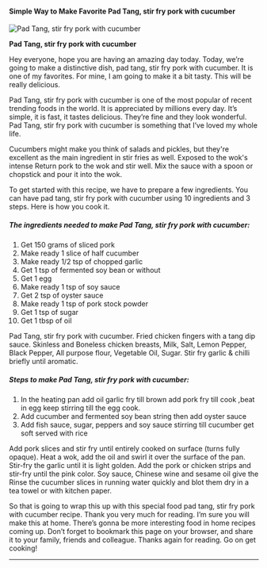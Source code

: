             

#### Simple Way to Make Favorite Pad Tang, stir fry pork with cucumber

![Pad Tang, stir fry pork with cucumber](https://img-global.cpcdn.com/recipes/4513392553361408/751x532cq70/pad-tang-stir-fry-pork-with-cucumber-recipe-main-photo.jpg)

**Pad Tang, stir fry pork with cucumber**

Hey everyone, hope you are having an amazing day today. Today, we’re going to make a distinctive dish, pad tang, stir fry pork with cucumber. It is one of my favorites. For mine, I am going to make it a bit tasty. This will be really delicious.

Pad Tang, stir fry pork with cucumber is one of the most popular of recent trending foods in the world. It is appreciated by millions every day. It’s simple, it is fast, it tastes delicious. They’re fine and they look wonderful. Pad Tang, stir fry pork with cucumber is something that I’ve loved my whole life.

Cucumbers might make you think of salads and pickles, but they're excellent as the main ingredient in stir fries as well. Exposed to the wok's intense Return pork to the wok and stir well. Mix the sauce with a spoon or chopstick and pour it into the wok.

To get started with this recipe, we have to prepare a few ingredients. You can have pad tang, stir fry pork with cucumber using 10 ingredients and 3 steps. Here is how you cook it.

##### The ingredients needed to make Pad Tang, stir fry pork with cucumber:

1.  Get 150 grams of sliced pork
2.  Make ready 1 slice of half cucumber
3.  Make ready 1/2 tsp of chopped garlic
4.  Get 1 tsp of fermented soy bean or without
5.  Get 1 egg
6.  Make ready 1 tsp of soy sauce
7.  Get 2 tsp of oyster sauce
8.  Make ready 1 tsp of pork stock powder
9.  Get 1 tsp of sugar
10.  Get 1 tbsp of oil

Pad Tang, stir fry pork with cucumber. Fried chicken fingers with a tang dip sauce. Skinless and Boneless chicken breasts, Milk, Salt, Lemon Pepper, Black Pepper, All purpose flour, Vegetable Oil, Sugar. Stir fry garlic & chilli briefly until aromatic.

##### Steps to make Pad Tang, stir fry pork with cucumber:

1.  In the heating pan add oil garlic fry till brown add pork fry till cook ,beat in egg keep stirring till the egg cook.
2.  Add cucumber and fermented soy bean string then add oyster sauce
3.  Add fish sauce, sugar, peppers and soy sauce stirring till cucumber get soft served with rice

Add pork slices and stir fry until entirely cooked on surface (turns fully opaque). Heat a wok, add the oil and swirl it over the surface of the pan. Stir-fry the garlic until it is light golden. Add the pork or chicken strips and stir-fry until the pink color. Soy sauce, Chinese wine and sesame oil give the Rinse the cucumber slices in running water quickly and blot them dry in a tea towel or with kitchen paper.

So that is going to wrap this up with this special food pad tang, stir fry pork with cucumber recipe. Thank you very much for reading. I’m sure you will make this at home. There’s gonna be more interesting food in home recipes coming up. Don’t forget to bookmark this page on your browser, and share it to your family, friends and colleague. Thanks again for reading. Go on get cooking!

* * *